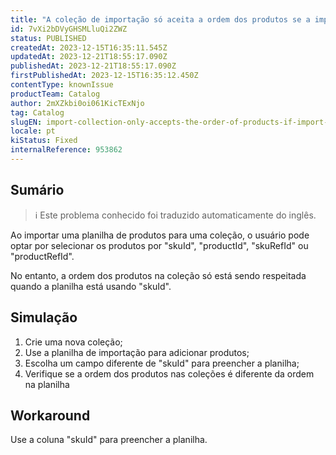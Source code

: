 ```yaml
---
title: "A coleção de importação só aceita a ordem dos produtos se a importação for feita com base no 'skuId'"
id: 7vXi2bDVyGHSMLluQi2ZWZ
status: PUBLISHED
createdAt: 2023-12-15T16:35:11.545Z
updatedAt: 2023-12-21T18:55:17.090Z
publishedAt: 2023-12-21T18:55:17.090Z
firstPublishedAt: 2023-12-15T16:35:12.450Z
contentType: knownIssue
productTeam: Catalog
author: 2mXZkbi0oi061KicTExNjo
tag: Catalog
slugEN: import-collection-only-accepts-the-order-of-products-if-import-is-made-based-on-skuid
locale: pt
kiStatus: Fixed
internalReference: 953862
---
```


## Sumário

>ℹ️ Este problema conhecido foi traduzido automaticamente do inglês.


Ao importar uma planilha de produtos para uma coleção, o usuário pode optar por selecionar os produtos por "skuId", "productId", "skuRefId" ou "productRefId".

No entanto, a ordem dos produtos na coleção só está sendo respeitada quando a planilha está usando "skuId".

## Simulação



1. Crie uma nova coleção;
2. Use a planilha de importação para adicionar produtos;
3. Escolha um campo diferente de "skuId" para preencher a planilha;
4. Verifique se a ordem dos produtos nas coleções é diferente da ordem na planilha

## Workaround


Use a coluna "skuId" para preencher a planilha.





